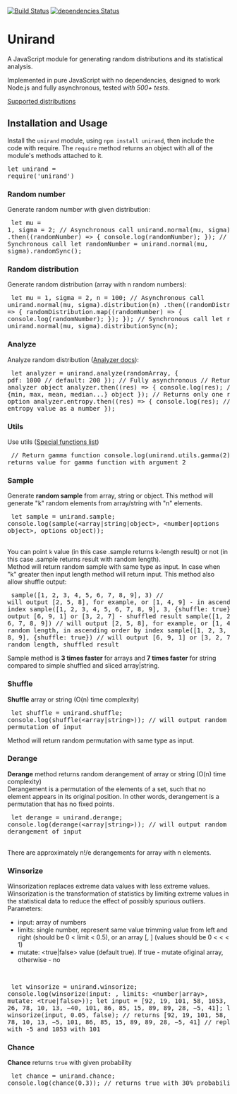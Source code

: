 [![Build Status](https://travis-ci.org/AlexeySKiselev/randomjs.svg?branch=master)](https://travis-ci.org/AlexeySKiselev/randomjs)
[![dependencies Status](https://david-dm.org/AlexeySKiselev/randomjs/status.svg)](https://david-dm.org/AlexeySKiselev/randomjs)

# Unirand
A JavaScript module for generating random distributions and its statistical analysis.

Implemented in pure JavaScript with no dependencies, designed to work Node.js and fully asynchronous, tested *with 500+ tests*.

[Supported distributions](./core/methods/)

## Installation and Usage

Install the `unirand` module, using `npm install unirand`, then include the code with require. The `require` method returns an object with all of the module's methods attached to it.
<br /><pre>let unirand = require('unirand')</pre>

### Random number
Generate random number with given distribution:
<br /> <pre>
let mu = 1,
    sigma = 2;
// Asynchronous call
unirand.normal(mu, sigma).random()
    .then((randomNumber) => {
        console.log(randomNumber);
    });
// Synchronous call
let randomNumber = unirand.normal(mu, sigma).randomSync();
</pre>

### Random distribution
Generate random distribution (array with n random numbers):
<br /> <pre>
let mu = 1,
    sigma = 2,
    n = 100;
// Asynchronous call
unirand.normal(mu, sigma).distribution(n)
    .then((randomDistribution) => {
        randomDistribution.map((randomNumber) => {
            console.log(randomNumber);
        });
    });
// Synchronous call
let randomArray = unirand.normal(mu, sigma).distributionSync(n);
</pre>

### Analyze
Analyze random distribution ([Analyzer docs](./core/analyzer/)):
<br /> <pre>
let analyzer = unirand.analyze(randomArray, {
    pdf: 1000 // default: 200
});
// Fully asynchronous
// Returns full analyzer object
analyzer.then((res) => {
    console.log(res);
    // returns {min, max, mean, median...} object
});
// Returns only one random array option
analyzer.entropy.then((res) => {
    console.log(res);
    // returns entropy value as a number
});
</pre>

### Utils
Use utils ([Special functions list](./core/utils/))
<br /> <pre>
// Return gamma function
console.log(unirand.utils.gamma(2));
// returns value for gamma function with argument 2
</pre>

### Sample
Generate **random sample** from array, string or object. This method will generate "k" random elements from array/string with "n" elements.
<br /> <pre>
let sample = unirand.sample;
console.log(sample(<array|string|object>, <number|options object>, options object));
</pre>
<br />
You can point `k` value (in this case .sample returns k-length result) or not (in this case .sample returns result with random length).
<br /> Method will return random sample with same type as input. In case when "k" greater then input length method will return input.
This method also allow shuffle output:
<br /> <pre>
sample([1, 2, 3, 4, 5, 6, 7, 8, 9], 3) // will output [2, 5, 8], for example, or [1, 4, 9] - in ascending order by index
sample([1, 2, 3, 4, 5, 6, 7, 8, 9], 3, {shuffle: true}) // will output [6, 9, 1] or [3, 2, 7] - shuffled result
sample([1, 2, 3, 4, 5, 6, 7, 8, 9]) // will output [2, 5, 8], for example, or [1, 4, 7, 9] - random length, in ascending order by index
sample([1, 2, 3, 4, 5, 6, 7, 8, 9], {shuffle: true}) // will output [6, 9, 1] or [3, 2, 7, 4] - random length, shuffled result
</pre>

Sample method is **3 times faster** for arrays and **7 times faster** for string compared to simple shuffled and sliced array|string.

### Shuffle 
**Shuffle** array or string (O(n) time complexity)
<br /><pre>
let shuffle = unirand.shuffle;
console.log(shuffle(<array|string>)); // will output random permutation of input
</pre>
Method will return random permutation with same type as input.

### Derange
**Derange** method returns random derangement of array or string (O(n) time complexity) <br />
Derangement is a permutation of the elements of a set, such that no element appears in its original position. In other words, derangement is a permutation that has no fixed points.
<br /> <pre>
let derange = unirand.derange;
console.log(derange(<array|string>)); // will output random derangement of input
</pre>
<br />
There are approximately n!/e derangements for array with n elements. 

### Winsorize
Winsorization replaces extreme data values with less extreme values.
Winsorization is the transformation of statistics by limiting extreme values in the statistical data to reduce the effect of possibly spurious outliers.
Parameters:
- input: array of numbers
- limits: single number, represent same value trimming value from left and right (should be 0 < limit < 0.5), or an array \[<left trim value>, <right trim value>\] (values should be 0 < <left trim value> < <right trim value> < 1)
- mutate: <true|false> value (default true). If true - mutate ofiginal array, otherwise - no

<br /> <pre>
let winsorize = unirand.winsorize;
console.log(winsorize(input: <array>, limits: <number|array>, mutate: <true|false>));
let input  = [92, 19, 101, 58, 1053, 91, 26, 78, 10, 13, −40, 101, 86, 85, 15, 89, 89, 28, −5, 41];
let output = winsorize(input, 0.05, false); // returns [92, 19, 101, 58, 101, 91, 26, 78, 10, 13, −5, 101, 86, 85, 15, 89, 89, 28, −5, 41]
// replaced -40 with -5 and 1053 with 101
</pre>

### Chance
**Chance** returns `true` with given probability
<br /> <pre>
let chance = unirand.chance;
console.log(chance(0.3)); // returns true with 30% probability
</pre>
